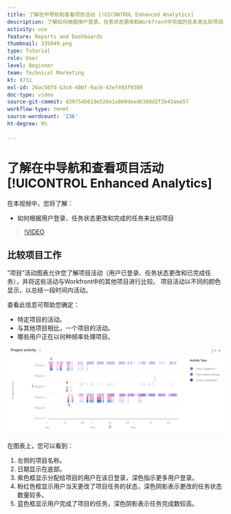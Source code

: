 ```yaml
---
title: 了解在中导航和查看项目活动 [!UICONTROL Enhanced Analytics]
description: 了解如何根据用户登录、任务状态更改和Workfront中完成的任务来比较项目。
activity: use
feature: Reports and Dashboards
thumbnail: 335049.png
type: Tutorial
role: User
level: Beginner
team: Technical Marketing
kt: 8731
exl-id: 26ac507d-b3c6-400f-9ac6-42ef493f9380
doc-type: video
source-git-commit: d39754b619e526e1a869deedb38dd2f2b43aee57
workflow-type: tm+mt
source-wordcount: '236'
ht-degree: 0%

---
```


# 了解在中导航和查看项目活动 [!UICONTROL Enhanced Analytics]

在本视频中，您将了解：

* 如何根据用户登录、任务状态更改和完成的任务来比较项目

>[!VIDEO](https://video.tv.adobe.com/v/335049/?quality=12)

## 比较项目工作

“项目”活动图表允许您了解项目活动（用户已登录、任务状态更改和已完成任务），并将这些活动与Workfront中的其他项目进行比较。 项目活动以不同的颜色显示，以总结一段时间内活动。

查看此信息可帮助您确定：

* 特定项目的活动。
* 与其他项目相比，一个项目的活动。
* 哪些用户正在以何种频率处理项目。

![该图像显示了项目活动，其数字位于下面项目符号中描述的区域](assets/section-2-5.png)

在图表上，您可以看到：

1. 左侧的项目名称。
1. 日期显示在底部。
1. 紫色框显示分配给项目的用户在该日登录，深色指示更多用户登录。
1. 粉红色框显示用户当天更改了项目任务的状态，深色阴影表示更改的任务状态数量较多。
1. 蓝色框显示用户完成了项目的任务，深色阴影表示任务完成数较高。
